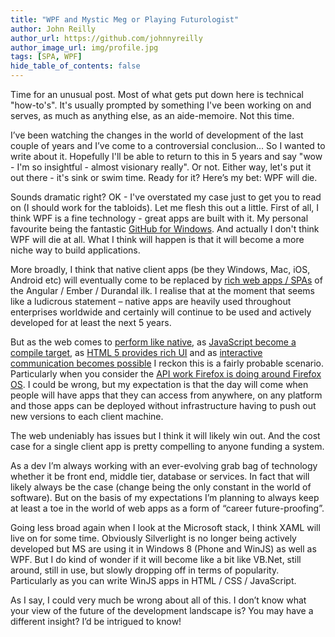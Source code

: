 ```yaml
---
title: "WPF and Mystic Meg or Playing Futurologist"
author: John Reilly
author_url: https://github.com/johnnyreilly
author_image_url: img/profile.jpg
tags: [SPA, WPF]
hide_table_of_contents: false
---
```

Time for an unusual post. Most of what gets put down here is technical "how-to's". It's usually prompted by something I've been working on and serves, as much as anything else, as an aide-memoire. Not this time.

 I’ve been watching the changes in the world of development of the last couple of years and I’ve come to a controversial conclusion... So I wanted to write about it. Hopefully I'll be able to return to this in 5 years and say "wow - I'm so insightful - almost visionary really". Or not. Either way, let's put it out there - it's sink or swim time. Ready for it? Here’s my bet: WPF will die.

Sounds dramatic right? OK - I've overstated my case just to get you to read on (I should work for the tabloids). Let me flesh this out a little. First of all, I think WPF is a fine technology - great apps are built with it. My personal favourite being the fantastic [GitHub for Windows](<https://github.com/blog/1151-designing-github-for-windows>). And actually I don't think WPF will die at all. What I think will happen is that it will become a more niche way to build applications.

More broadly, I think that native client apps (be they Windows, Mac, iOS, Android etc) will eventually come to be replaced by [rich web apps / SPAs](<http://en.wikipedia.org/wiki/Single-page_application>) of the Angular / Ember / Durandal ilk. I realise that at the moment that seems like a ludicrous statement – native apps are heavily used throughout enterprises worldwide and certainly will continue to be used and actively developed for at least the next 5 years.

But as the web comes to [perform like native](<http://arstechnica.com/information-technology/2013/05/native-level-performance-on-the-web-a-brief-examination-of-asm-js/>), as [JavaScript become a compile target](<https://github.com/jashkenas/coffee-script/wiki/List-of-languages-that-compile-to-JS>), as [HTML 5 provides rich UI](<http://davidwalsh.name/canvas-demos>) and as [interactive communication becomes possible](<https://developer.mozilla.org/en/docs/WebSockets>) I reckon this is a fairly probable scenario. Particularly when you consider the [API work Firefox is doing around Firefox OS](<https://developer.mozilla.org/en-US/Apps/Reference>). I could be wrong, but my expectation is that the day will come when people will have apps that they can access from anywhere, on any platform and those apps can be deployed without infrastructure having to push out new versions to each client machine.

The web undeniably has issues but I think it will likely win out. And the cost case for a single client app is pretty compelling to anyone funding a system.

As a dev I’m always working with an ever-evolving grab bag of technology whether it be front end, middle tier, database or services. In fact that will likely always be the case (change being the only constant in the world of software). But on the basis of my expectations I’m planning to always keep at least a toe in the world of web apps as a form of “career future-proofing”.

Going less broad again when I look at the Microsoft stack, I think XAML will live on for some time. Obviously Silverlight is no longer being actively developed but MS are using it in Windows 8 (Phone and WinJS) as well as WPF. But I do kind of wonder if it will become like a bit like VB.Net, still around, still in use, but slowly dropping off in terms of popularity. Particularly as you can write WinJS apps in HTML / CSS / JavaScript.

As I say, I could very much be wrong about all of this. I don’t know what your view of the future of the development landscape is? You may have a different insight? I’d be intrigued to know!


